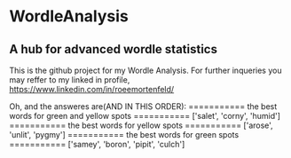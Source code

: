 # WordleAnalysis
A hub for advanced wordle statistics
------------------------------------
This is the github project for my Wordle Analysis.
For further inqueries you may reffer to my linked in profile,
https://www.linkedin.com/in/roeemortenfeld/

Oh, and the answeres are(AND IN THIS ORDER):
=========== the best words for green and yellow spots ===========
['salet', 'corny', 'humid']
=========== the best words for yellow spots ===========
['arose', 'unlit', 'pygmy']
=========== the best words for green spots ===========
['samey', 'boron', 'pipit', 'culch']
